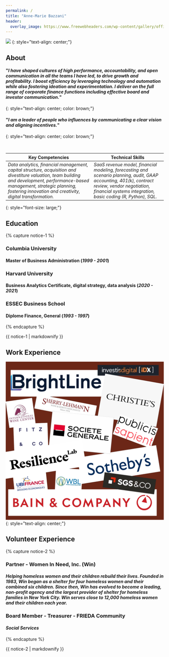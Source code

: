 ```yaml
---
permalink: /
title: "Anne-Marie Bazzani"
header:
  overlay_image: https://www.freewebheaders.com/wp-content/gallery/office-finance/elegant-office-meeting-room-website-header.jpg
---
```



![](https://media.licdn.com/dms/image/C4E03AQG9AC4UIelahg/profile-displayphoto-shrink_800_800/0/1606101380562?e=2147483647&v=beta&t=fHi9hHBF54qlpWfANPmD2utvoUHhAubuPkIr6AM_pqM)
{: style="text-align: center;"}


## About
####  "*I have shaped cultures of high performance, accountability, and open communication in all the teams I have led, to drive growth and profitability. I boost efficiency by leveraging technology and automation while also fostering ideation and experimentation. I deliver on the full range of corporate finance functions including effective board and investor communication.*"
{: style="text-align: center; color: brown;"}

#### "*I am a leader of people who influences by communicating a clear vision and aligning incentives.*"
{: style="text-align: center; color: brown;"}

![]()  


**Key Competencies** | **Technical Skills**  
-- | --  
*Data analytics, financial management, capital structure, acquisition and divestiture valuation, team building and development, performance-based management, strategic planning, fostering innovation and creativity, digital transformation.* |  *SaaS revenue model, financial modeling, forecasting and scenario planning, audit, GAAP accounting, 401(k), contract review, vendor negotiation, financial systems integration, basic coding (R, Python), SQL.*
{: style="font-size: large;"}

## Education

{% capture notice-1 %}
### **Columbia University**  
#### Master of Business Administration (*1999 - 2001*) 

### **Harvard University**  
#### Business Analytics Certificate, digital strategy, data analysis (*2020 - 2021*)  
### **ESSEC Business School**  
#### Diplome Finance, General (*1993 - 1997*)  
{% endcapture %}

<div class="notice">{{ notice-1 | markdownify }}</div>

  
## Work Experience

![](/assets/images/081D139E-404B-4C55-B765-FD1D860ECB2F.png)
{: style="text-align: center;"}

## Volunteer Experience

{% capture notice-2 %}
### **Partner - Women In Need, Inc. (Win)**  
#### *Helping homeless women and their children rebuild their lives.  Founded in 1983, Win began as a shelter for four homeless women and their combined six children. Since then, Win has evolved to become a leading, non-profit agency and the largest provider of shelter for homeless families in New York City. Win serves close to 12,000 homeless women and their children each year.*  


###  **Board Member - Treasurer - FRIEDA Community**
#### *Social Services*
{% endcapture %}

<div class="notice">{{ notice-2 | markdownify }}</div>
